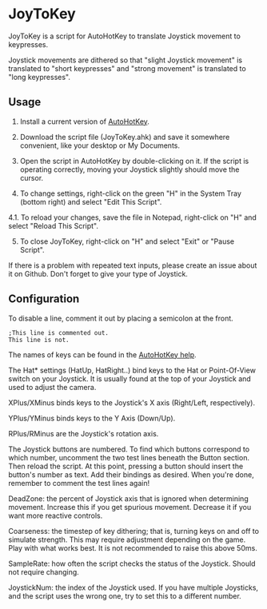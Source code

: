 JoyToKey
========
JoyToKey is a script for AutoHotKey to translate Joystick movement to keypresses.

Joystick movements are dithered so that "slight Joystick movement" is translated to
"short keypresses" and "strong movement" is translated to "long keypresses".

Usage
-----

1. Install a current version of [AutoHotKey](http://www.autohotkey.com/).

2. Download the script file (JoyToKey.ahk) and save it somewhere
convenient, like your desktop or My Documents.

3. Open the script in AutoHotKey by double-clicking on it. If the script is
operating correctly, moving your Joystick slightly should move the cursor.

4. To change settings, right-click on the green "H" in the
System Tray (bottom right) and select "Edit This Script".

4.1. To reload your changes, save the file in Notepad,
right-click on "H" and select "Reload This Script".

5. To close JoyToKey, right-click on "H" and select "Exit" or "Pause Script".

If there is a problem with repeated text inputs, please create an issue about
it on Github. Don't forget to give your type of Joystick.

Configuration
-------------

To disable a line, comment it out by placing a semicolon at the front.

    ;This line is commented out.
	This line is not.

The names of keys can be found in the [AutoHotKey help](http://www.autohotkey.com/docs/KeyList.htm).

The Hat* settings (HatUp, HatRight..) bind keys to the Hat or Point-Of-View switch on your Joystick.
It is usually found at the top of your Joystick and used to adjust the camera.

XPlus/XMinus binds keys to the Joystick's X axis (Right/Left, respectively).

YPlus/YMinus binds keys to the Y Axis (Down/Up).

RPlus/RMinus are the Joystick's rotation axis.

The Joystick buttons are numbered. To find which buttons correspond to which number,
uncomment the two test lines beneath the Button section. Then reload the script. At this
point, pressing a button should insert the button's number as text. Add their bindings as
desired. When you're done, remember to comment the test lines again!

DeadZone: the percent of Joystick axis that is ignored when determining movement. Increase this if
you get spurious movement. Decrease it if you want more reactive controls.

Coarseness: the timestep of key dithering; that is, turning keys on and off to simulate strength.
This may require adjustment depending on the game. Play with what works best. It is not recommended
to raise this above 50ms.

SampleRate: how often the script checks the status of the Joystick. Should not require changing.

JoystickNum: the index of the Joystick used. If you have multiple Joysticks, and the script uses
the wrong one, try to set this to a different number.
